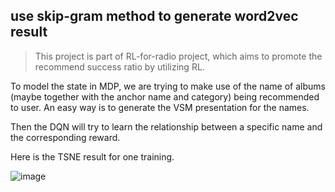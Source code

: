 ## use skip-gram method to generate word2vec result

>This project is part of RL-for-radio project, which aims to promote the
>recommend success ratio by utilizing RL.

To model the state in MDP, we are trying to make use of the name of albums
(maybe together with the anchor name and category) being recommended to user.
An easy way is to generate the VSM presentation for the names.

Then the DQN will try to learn the relationship between a specific name and the corresponding reward.

Here is the TSNE result for one training.

![image](http://github.com/ice871117/RL-for-radio/python/Simulator/images/tsne.png)